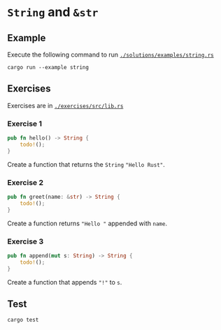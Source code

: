 # `String` and `&str`

## Example

Execute the following command to run [`./solutions/examples/string.rs`](https://github.com/Cyfrin/rust-crash-course/blob/main/topics/string/solutions/examples/string.rs)

```shell
cargo run --example string
```

## Exercises

Exercises are in [`./exercises/src/lib.rs`](https://github.com/Cyfrin/rust-crash-course/blob/main/topics/string/exercises/src/lib.rs)

### Exercise 1

```rust
pub fn hello() -> String {
    todo!();
}
```

Create a function that returns the `String` `"Hello Rust"`.

### Exercise 2

```rust
pub fn greet(name: &str) -> String {
    todo!();
}
```

Create a function returns `"Hello "` appended with `name`.

### Exercise 3

```rust
pub fn append(mut s: String) -> String {
    todo!();
}
```

Create a function that appends `"!"` to `s`.

## Test

```shell
cargo test
```
